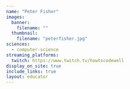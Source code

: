 ```yaml
---
name: "Peter Fisher"
images:
  banner:
    filename: ""
  thumbnail:
    filename: "peterfisher.jpg"
sciences:
  - computer-science
streaming_platforms:
  twitch: https://www.twitch.tv/howtocodewell
display_on_site: true
include_links: true
layout: educator
---
```

